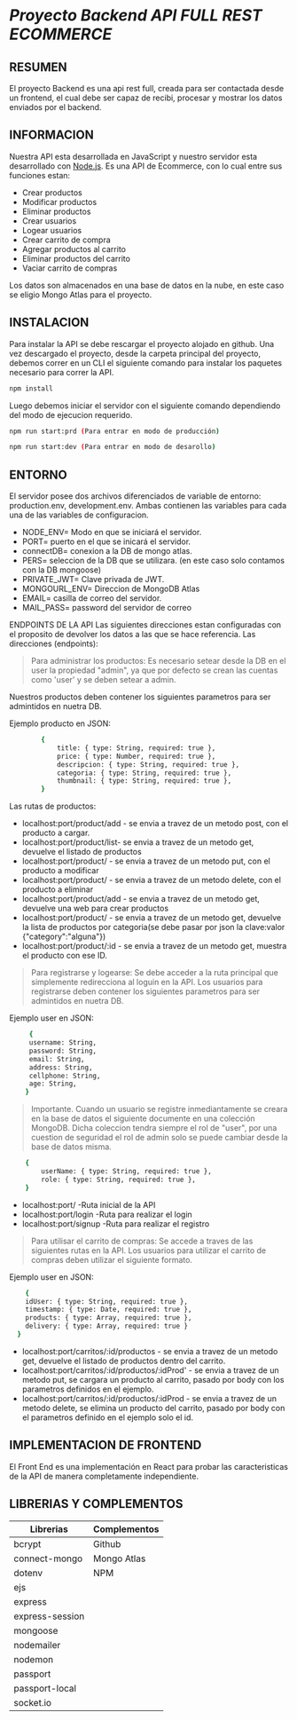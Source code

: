 # _Proyecto Backend API FULL REST ECOMMERCE_

## RESUMEN
El proyecto Backend es una api rest full, creada para ser contactada desde un frontend, el cual debe ser capaz de 
recibi, procesar y mostrar los datos enviados por el backend.

## INFORMACION
Nuestra API esta desarrollada en JavaScript y nuestro servidor esta desarrollado con [Node.js](https://nodejs.org/). 
Es una API de Ecommerce, con lo cual entre sus funciones estan: 
+ Crear productos
+ Modificar productos
+ Eliminar productos
+ Crear usuarios
+ Logear usuarios
+ Crear carrito de compra
+ Agregar productos al carrito
+ Eliminar productos del carrito
+ Vaciar carrito de compras

Los datos son almacenados en una base de datos en la nube, en este caso se eligio Mongo Atlas para el proyecto.

## INSTALACION
Para instalar la API se debe rescargar el proyecto alojado en github.
Una vez descargado el proyecto, desde la carpeta principal del proyecto, debemos correr en un CLI el siguiente comando
para instalar los paquetes necesario para correr la API.

```sh
npm install
```

Luego debemos iniciar el servidor con el siguiente comando dependiendo del modo de ejecucion requerido. 

```sh
npm run start:prd (Para entrar en modo de producción)
```
```sh
npm run start:dev (Para entrar en modo de desarollo)
```


##  ENTORNO
El servidor posee dos archivos diferenciados de variable de entorno: production.env, development.env.
Ambas contienen las variables para cada una de las variables de configuracion.

- NODE_ENV= Modo en que se iniciará el servidor.
- PORT= puerto en el que se inicará el servidor.
- connectDB= conexion a la DB de mongo atlas.
- PERS= seleccion de la DB que se utilizara. (en este caso solo contamos con la DB mongoose)
- PRIVATE_JWT= Clave privada de JWT. 
- MONGOURL_ENV= Direccion de MongoDB Atlas
- EMAIL= casilla de correo del servidor.
- MAIL_PASS= password del servidor de correo 


ENDPOINTS DE LA API
Las siguientes direcciones estan configuradas con el proposito de devolver los datos a las que se hace referencia.
Las direcciones (endpoints):

>Para administrar los productos:
>Es necesario setear desde la DB en el user la propiedad "admin", 
>ya que por defecto se crean las cuentas como 'user' y se deben setear a admin.

Nuestros productos deben contener los siguientes parametros para ser admintidos en nuetra DB.

Ejemplo producto en JSON:
```sh
        {
            title: { type: String, required: true },
            price: { type: Number, required: true },
            descripcion: { type: String, required: true },
            categoria: { type: String, required: true },
            thumbnail: { type: String, required: true },
        }

```
	

Las rutas de productos:
+ localhost:port/product/add	- se envia a travez de un metodo post, con el producto a cargar.
+ localhost:port/product/list- se envia a travez de un metodo get, devuelve el listado de productos
+ localhost:port/product/	- se envia a travez de un metodo put, con el producto a modificar
+ localhost:port/product/	- se envia a travez de un metodo delete, con el producto a eliminar
+ localhost:port/product/add	- se envia a travez de un metodo get, devuelve una web para crear productos
+ localhost:port/product/	- se envia a travez de un metodo get, devuelve la lista de productos por categoria(se debe pasar por json la clave:valor {"category":"alguna"})
+ localhost:port/product/:id	- se envia a travez de un metodo get, muestra el producto con ese ID.

>Para registrarse y logearse:
>Se debe acceder a la ruta principal que simplemente redirecciona al loguin en la API.
>Los usuarios para registrarse deben contener los siguientes parametros para ser admintidos en nuetra DB.

Ejemplo user en JSON:
```sh
	 {
     username: String,
     password: String,
     email: String,
     address: String,
     cellphone: String,
     age: String,
    }

```
>Importante. Cuando un usuario se registre inmediantamente se creara en la base de datos el siguiente documente en una colección MongoDB. Dicha coleccion tendra siempre el rol de "user", por una cuestion de seguridad el rol de admin solo se puede cambiar desde la base de datos misma. 

```sh
    {
        userName: { type: String, required: true },
        role: { type: String, required: true },
    }
```

+ localhost:port/	-Ruta inicial de la API
+ localhost:port/login	-Ruta para realizar el login	
+ localhost:port/signup -Ruta para realizar el registro

>Para utilisar el carrito de compras:
>Se accede a traves de las siguientes rutas en la API.
>Los usuarios para utilizar el carrito de compras deben utilizar el siguiente formato.

Ejemplo user en JSON:

```sh
	{
    idUser: { type: String, required: true },
    timestamp: { type: Date, required: true },
    products: { type: Array, required: true },
    delivery: { type: Array, required: true }
  }
```
	

+ localhost:port/carritos/:id/productos	- se envia a travez de un metodo get, devuelve el listado de productos dentro del carrito.
+ localhost:port/carritos/:id/productos/:idProd'	- se envia a travez de un metodo put, se cargara un producto al carrito, pasado por body con los parametros definidos en el ejemplo.		
+ localhost:port/carritos/:id/productos/:idProd	- se envia a travez de un metodo delete, se elimina un producto del carrito, pasado por body con el parametros definido en el ejemplo solo el id.

## IMPLEMENTACION DE FRONTEND
El Front End es una implementación en React para probar las caracteristicas de la API de manera completamente independiente.



## LIBRERIAS Y COMPLEMENTOS 

| Librerias | Complementos |
| ------ | ------ |
| bcrypt | Github |
| connect-mongo | Mongo Atlas |
| dotenv | NPM |
| ejs |  |
| express |  |
| express-session |  |
| mongoose |  |
| nodemailer |  |
| nodemon |  |
| passport |  |
| passport-local |  |
| socket.io |  |

